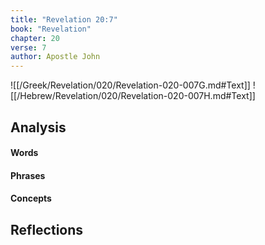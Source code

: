 ```yaml
---
title: "Revelation 20:7"
book: "Revelation"
chapter: 20
verse: 7
author: Apostle John
---
```

![[/Greek/Revelation/020/Revelation-020-007G.md#Text]]
![[/Hebrew/Revelation/020/Revelation-020-007H.md#Text]]

## Analysis

#### Words

#### Phrases

#### Concepts

## Reflections
